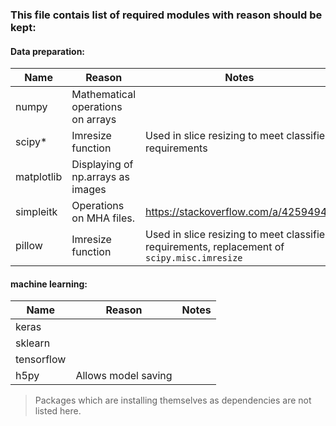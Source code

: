 ### This file contais list of required modules with reason should be kept:
#### Data preparation:
|Name|Reason|Notes
|---|---|---|
|numpy|Mathematical operations on arrays| |
|scipy*|Imresize function|Used in slice resizing to meet classifier requirements|
|matplotlib|Displaying of np.arrays as images| |
|simpleitk|Operations on MHA files.|https://stackoverflow.com/a/42594949|
|pillow|Imresize function|Used in slice resizing to meet classifier requirements, replacement of `scipy.misc.imresize`|
#### machine learning:
|Name|Reason|Notes
|---|---|---|
|keras| | |
|sklearn| | |
|tensorflow| | |
|h5py|Allows model saving| |
>Packages which are installing themselves as dependencies are not listed here.
